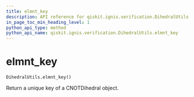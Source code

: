 ```yaml
---
title: elmnt_key
description: API reference for qiskit.ignis.verification.DihedralUtils.elmnt_key
in_page_toc_min_heading_level: 1
python_api_type: method
python_api_name: qiskit.ignis.verification.DihedralUtils.elmnt_key
---
```


# elmnt\_key

<span id="qiskit.ignis.verification.DihedralUtils.elmnt_key" />

`DihedralUtils.elmnt_key()`

Return a unique key of a CNOTDihedral object.

